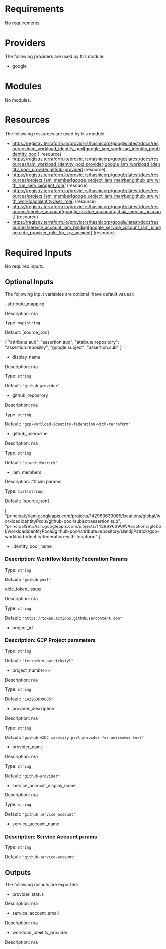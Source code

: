 # Requirements

No requirements.

# Providers

The following providers are used by this module:

- google

# Modules

No modules.

# Resources

The following resources are used by this module:

- https://registry.terraform.io/providers/hashicorp/google/latest/docs/resources/iam_workload_identity_pool[google_iam_workload_identity_pool.identity_pool] (resource)
- https://registry.terraform.io/providers/hashicorp/google/latest/docs/resources/iam_workload_identity_pool_provider[google_iam_workload_identity_pool_provider.github-provider] (resource)
- https://registry.terraform.io/providers/hashicorp/google/latest/docs/resources/project_iam_member[google_project_iam_member.github_srv_with_run_serviceAgent_role] (resource)
- https://registry.terraform.io/providers/hashicorp/google/latest/docs/resources/project_iam_member[google_project_iam_member.github_srv_with_workloadIdentityUser_role] (resource)
- https://registry.terraform.io/providers/hashicorp/google/latest/docs/resources/service_account[google_service_account.github_service_account] (resource)
- https://registry.terraform.io/providers/hashicorp/google/latest/docs/resources/service_account_iam_binding[google_service_account_iam_binding.oidc_provider_role_for_srv_account] (resource)

# Required Inputs

No required inputs.
## Optional Inputs

The following input variables are optional (have default values):

. attribute_mapping

Description: n/a

Type: `map(string)`

Default:
[source,json]

{
  "attribute.aud": "assertion.aud",
  "attribute.repository": "assertion.repositoy",
  "google.subject": "assertion.sub"
}


- display_name

Description: n/a

Type: `string`

Default: `"github provider"`

- github_repository 

Description: n/a

Type: `string`

Default: `"gcp-workload-identity-federation-with-terraform"`

- github_username

Description: n/a

Type: `string`

Default: `"siandjiPatrick"`

- iam_members

Description: ## iam params

Type: `list(string)`

Default:
[source,json]

[
  "principal://iam.googleapis.com/projects/142963639085/locations/global/workloadIdentityPools/github-pool/subject/assertion.sub",
  "principalSet://iam.googleapis.com/projects/142963639085/locations/global/workloadIdentityPools/github-pool/attribute.repository/siandjiPatrick/gcp-workload-identity-federation-with-terraform"
]


- identity_pool_name

### Description: Workflow Identity Federation Params

Type: `string`

Default: `"github-pool"`

oidc_token_issuer

Description: n/a

Type: `string`

Default: `"https://token.actions.githubusercontent.com"`

- project_id

### Description: GCP Project parameters

Type: `string`

Default: `"terraform-patrickstyl"`

- project_number>>

Description: n/a

Type: `string`

Default: `"142963639085"`

- provider_description

Description: n/a

Type: `string`

Default: `"github OIDC identity pool provider for automated test"`

- provider_name

Description: n/a

Type: `string`

Default: `"github-provider"`

- service_account_display_name

Description: n/a

Type: `string`

Default: `"github service account"`

- service_account_name

###  Description: Service Account params  

Type: `string`

Default: `"github-service-account"`

## Outputs

The following outputs are exported:

- provider_status

Description: n/a

- service_account_email

Description: n/a

- workload_identity_provider 

Description: n/a
